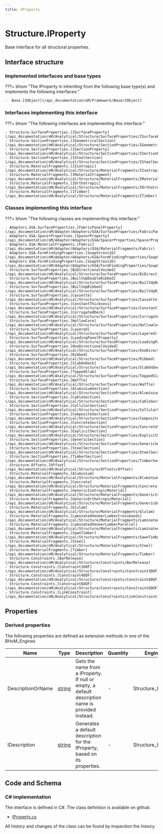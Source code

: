 ```yaml
---
title: IProperty
---
```


# Structure.IProperty

Base interface for all structural properties.

## Interface structure

### Implemented interfaces and base types

???+ bhom "The IProperty in inheriting from the following base type(s) and implements the following interfaces:"

    -  Base.[IObject](/api_documentation/oM/Framework/Base/IObject)


### Interfaces implementing this interface

???+ bhom "The following interfaces are implementing this interface:"

    - Structure.SurfaceProperties.[ISurfaceProperty](/api_documentation/oM/Analytical/Structure/SurfaceProperties/ISurfaceProperty)
    - Structure.SectionProperties.[IGeometricalSection](/api_documentation/oM/Analytical/Structure/SectionProperties/IGeometricalSection)
    - Structure.SectionProperties.[ISectionProperty](/api_documentation/oM/Analytical/Structure/SectionProperties/ISectionProperty)
    - Structure.SectionProperties.[ISteelSection](/api_documentation/oM/Analytical/Structure/SectionProperties/ISteelSection)
    - Structure.MaterialFragments.[IIsotropic](/api_documentation/oM/Analytical/Structure/MaterialFragments/IIsotropic)
    - Structure.MaterialFragments.[IMaterialFragment](/api_documentation/oM/Analytical/Structure/MaterialFragments/IMaterialFragment)
    - Structure.MaterialFragments.[IOrthotropic](/api_documentation/oM/Analytical/Structure/MaterialFragments/IOrthotropic)
    - Structure.MaterialFragments.[ITimber](/api_documentation/oM/Analytical/Structure/MaterialFragments/ITimber)


### Classes implementing this interface

???+ bhom "The following classes are implementing this interface:"

    - Adapters.GSA.SurfaceProperties.[FabricPanelProperty](/api_documentation/oM/Adapter/Adapters/GSA/SurfaceProperties/FabricPanelProperty)
    - Adapters.GSA.SpacerProperties.[SpacerProperty](/api_documentation/oM/Adapter/Adapters/GSA/SpacerProperties/SpacerProperty)
    - Adapters.GSA.MaterialFragments.[Fabric](/api_documentation/oM/Adapter/Adapters/GSA/MaterialFragments/Fabric)
    - Adapters.GSA.FormFindingProperties.[SoapStress1D](/api_documentation/oM/Adapter/Adapters/GSA/FormFindingProperties/SoapStress1D)
    - Adapters.GSA.FormFindingProperties.[SoapStress2D](/api_documentation/oM/Adapter/Adapters/GSA/FormFindingProperties/SoapStress2D)
    - Structure.SurfaceProperties.[BiDirectionalVoided](/api_documentation/oM/Analytical/Structure/SurfaceProperties/BiDirectionalVoided)
    - Structure.SurfaceProperties.[BuiltUpDoubleRibbed](/api_documentation/oM/Analytical/Structure/SurfaceProperties/BuiltUpDoubleRibbed)
    - Structure.SurfaceProperties.[BuiltUpRibbed](/api_documentation/oM/Analytical/Structure/SurfaceProperties/BuiltUpRibbed)
    - Structure.SurfaceProperties.[Cassette](/api_documentation/oM/Analytical/Structure/SurfaceProperties/Cassette)
    - Structure.SurfaceProperties.[ConstantThickness](/api_documentation/oM/Analytical/Structure/SurfaceProperties/ConstantThickness)
    - Structure.SurfaceProperties.[CorrugatedDeck](/api_documentation/oM/Analytical/Structure/SurfaceProperties/CorrugatedDeck)
    - Structure.SurfaceProperties.[HollowCore](/api_documentation/oM/Analytical/Structure/SurfaceProperties/HollowCore)
    - Structure.SurfaceProperties.[Layered](/api_documentation/oM/Analytical/Structure/SurfaceProperties/Layered)
    - Structure.SurfaceProperties.[LoadingPanelProperty](/api_documentation/oM/Analytical/Structure/SurfaceProperties/LoadingPanelProperty)
    - Structure.SurfaceProperties.[OneDirectionalVoided](/api_documentation/oM/Analytical/Structure/SurfaceProperties/OneDirectionalVoided)
    - Structure.SurfaceProperties.[Ribbed](/api_documentation/oM/Analytical/Structure/SurfaceProperties/Ribbed)
    - Structure.SurfaceProperties.[SlabOnDeck](/api_documentation/oM/Analytical/Structure/SurfaceProperties/SlabOnDeck)
    - Structure.SurfaceProperties.[ToppedSlab](/api_documentation/oM/Analytical/Structure/SurfaceProperties/ToppedSlab)
    - Structure.SurfaceProperties.[Waffle](/api_documentation/oM/Analytical/Structure/SurfaceProperties/Waffle)
    - Structure.SectionProperties.[AluminiumSection](/api_documentation/oM/Analytical/Structure/SectionProperties/AluminiumSection)
    - Structure.SectionProperties.[CableSection](/api_documentation/oM/Analytical/Structure/SectionProperties/CableSection)
    - Structure.SectionProperties.[CellularSection](/api_documentation/oM/Analytical/Structure/SectionProperties/CellularSection)
    - Structure.SectionProperties.[CompositeSection](/api_documentation/oM/Analytical/Structure/SectionProperties/CompositeSection)
    - Structure.SectionProperties.[ConcreteSection](/api_documentation/oM/Analytical/Structure/SectionProperties/ConcreteSection)
    - Structure.SectionProperties.[ExplicitSection](/api_documentation/oM/Analytical/Structure/SectionProperties/ExplicitSection)
    - Structure.SectionProperties.[GenericSection](/api_documentation/oM/Analytical/Structure/SectionProperties/GenericSection)
    - Structure.SectionProperties.[SteelSection](/api_documentation/oM/Analytical/Structure/SectionProperties/SteelSection)
    - Structure.SectionProperties.[TimberSection](/api_documentation/oM/Analytical/Structure/SectionProperties/TimberSection)
    - Structure.Offsets.[Offset](/api_documentation/oM/Analytical/Structure/Offsets/Offset)
    - Structure.MaterialFragments.[Aluminium](/api_documentation/oM/Analytical/Structure/MaterialFragments/Aluminium)
    - Structure.MaterialFragments.[Concrete](/api_documentation/oM/Analytical/Structure/MaterialFragments/Concrete)
    - Structure.MaterialFragments.[GenericIsotropicMaterial](/api_documentation/oM/Analytical/Structure/MaterialFragments/GenericIsotropicMaterial)
    - Structure.MaterialFragments.[GenericOrthotropicMaterial](/api_documentation/oM/Analytical/Structure/MaterialFragments/GenericOrthotropicMaterial)
    - Structure.MaterialFragments.[Glulam](/api_documentation/oM/Analytical/Structure/MaterialFragments/Glulam)
    - Structure.MaterialFragments.[LaminatedVeneerLumberCrossbands](/api_documentation/oM/Analytical/Structure/MaterialFragments/LaminatedVeneerLumberCrossbands)
    - Structure.MaterialFragments.[LaminatedVeneerLumberParallel](/api_documentation/oM/Analytical/Structure/MaterialFragments/LaminatedVeneerLumberParallel)
    - Structure.MaterialFragments.[SawnTimber](/api_documentation/oM/Analytical/Structure/MaterialFragments/SawnTimber)
    - Structure.MaterialFragments.[Steel](/api_documentation/oM/Analytical/Structure/MaterialFragments/Steel)
    - Structure.MaterialFragments.[Timber](/api_documentation/oM/Analytical/Structure/MaterialFragments/Timber)
    - Structure.Constraints.[BarRelease](/api_documentation/oM/Analytical/Structure/Constraints/BarRelease)
    - Structure.Constraints.[Constraint3DOF](/api_documentation/oM/Analytical/Structure/Constraints/Constraint3DOF)
    - Structure.Constraints.[Constraint4DOF](/api_documentation/oM/Analytical/Structure/Constraints/Constraint4DOF)
    - Structure.Constraints.[Constraint6DOF](/api_documentation/oM/Analytical/Structure/Constraints/Constraint6DOF)
    - Structure.Constraints.[LinkConstraint](/api_documentation/oM/Analytical/Structure/Constraints/LinkConstraint)


## Properties

### Derived properties

The following properties are defined as extension methods in one of the BHoM_Engines

| Name             | Type             | Description      | Quantity         | Engine           |
|------------------|------------------|------------------|------------------|------------------|
| DescriptionOrName | [string](https://learn.microsoft.com/en-us/dotnet/api/System.String?view=netstandard-2.0) | Gets the name from a IProperty. If null or empty, a default description name is provided instead. | - | Structure_Engine |
| IDescription | [string](https://learn.microsoft.com/en-us/dotnet/api/System.String?view=netstandard-2.0) | Generates a default description for the IProperty, based on its properties. | - | Structure_Engine |


## Code and Schema

### C# implementation

The interface is defined in C#. The class definition is available on github:

- [IProperty.cs](https://github.com/BHoM/BHoM/blob/develop/Structure_oM/IProperty.cs)

All history and changes of the class can be found by inspection the history.
